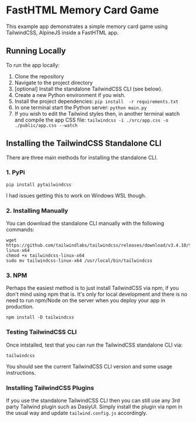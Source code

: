 # FastHTML Memory Card Game

This example app demonstrates a simple memory card game using TailwindCSS, AlpineJS inside a FastHTML app.

## Running Locally

To run the app locally:

1. Clone the repository
2. Navigate to the project directory
3. [optional] Install the standalone TailwindCSS CLI (see below).
4. Create a new Python environment if you wish.
5. Install the project dependencies: `pip install  -r requirements.txt`
6. In one terminal start the Python server: `python main.py`
7. If you wish to edit the Tailwind styles then, in another terminal watch and compile the app CSS file: `tailwindcss -i ./src/app.css -o ./public/app.css --watch`

## Installing the TailwindCSS Standalone CLI

There are three main methods for installing the standalone CLI.

### 1. PyPi

`pip install pytailwindcss`

I had issues getting this to work on Windows WSL though.

### 2. Installing Manually

You can download the standalone CLI manually with the following commands:

```
wget https://github.com/tailwindlabs/tailwindcss/releases/download/v3.4.10/tailwindcss-linux-x64
chmod +x tailwindcss-linux-x64
sudo mv tailwindcss-linux-x64 /usr/local/bin/tailwindcss
```

### 3. NPM

Perhaps the easiest method is to just install TailwindCSS via npm, if you don't mind using npm that is. It's only for local development and there is no need to run npm/Node on the server when you deploy your app in production.

```
npm install -D tailwindcss
```

### Testing TailwindCSS CLI

Once intstalled, test that you can run the TailwindCSS standalone CLI via:

```
tailwindcss
```

You should see the current TailwindCSS CLI version and some usage instructions.

### Installing TailwindCSS Plugins

If you use the standalone TailwindCSS CLI then you can still use any 3rd party Tailwind plugin such as DasiyUI. Simply install the plugin via npm in the usual way and update `tailwind.config.js` accordingly.

